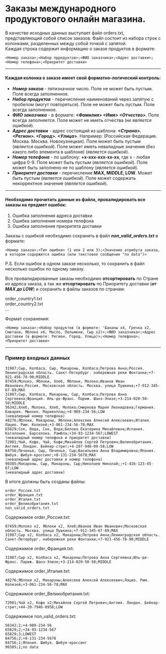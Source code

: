 # Заказы международного продуктового онлайн магазина.

В качестве исходных данных выступает файл orders.txt, представляющий собой список заказов. Файл состоит из набора строк с колонками, разделенных между собой точкой с запятой. \
Каждая строка содержит информацию о заказе продуктов в формате:

    <Номер заказа>;<Набор прродуктов>;<ФИО заказчика>;<Адрес доставки>;<Номер телефона>;<Приоритет доставки>
---
#### Каждая колонка о заказе имеет свой форматно-логический контроль:
- ___Номер заказа___ - пятизначное число. Поле не может быть пустым. Поле всегда заполненное.
- ___Набор продуктов___ - перечисление наименований через запятую с пробелом (могут повторяться). Поле не может быть пустым. Поле всегда заполненное.
- ___ФИО заказчика___ - в формате: **_<Фамилия> <Имя> <Отчество>_**. Поле всегда заполняется. Поле может не иметь отчества (_не является ошибкой_).
- ___Адрес доставки___ - адрес состоящий из шаблона: ___<Страна>. <Регион>. <Город>. <Улица>___. Например: (Российская Федерация. Москва. Москва. Новокузнецкая). Поле может быть пустым (_является ошибкой_). Поле может иметь невалидные значения (без какого либо элемента в шаблоне) (_является ошибкой_).
- ___Номер телефона___ - по шаблону: **+x-xxx-xxx-xx-xx**, где x - любая цифра 0-9. Поле может быть пустым (_является ошибкой_). Поле может быть заполнено не по шаблону (_является ошибкой_).
- ___Приоритет доставки___ - перечисление **MAX, MIDDLE, LOW**. Может быть пустым (_является ошибкой_). Поле может содержать некорректное значение (_является ошибкой_).

---
   
#### Необходимо прочитать данные из файла, провалидировать все заказы на предмет ошибок:
1. Ошибка заполнения адреса доставки
2. Ошибка заполнения номера телефона
3. Ошибка заполнения приоритета доставки

Заказы с ошибкой необходимо сохранить в файл **_non_valid_orders.txt_** в формате:

    <Номер заказа>;<Тип ошибки> (1 или 2 или 3);<Значение атрибута заказа, в котором содержится ошибка (или текстовое сообщение "no data")>
P.S. Если ошибок в одном заказе несколько, то сохранить в файл несколько ошибок по одному заказу.

Все провалидированные заказы необходимо **отсортировать** по Стране из адреса заказа, а так же **отсортировать** по Приоритету доставки (**_от MAX до LOW_**) и сохранить в файлы заказов по странам:

order_country1.txt\
order_country2.txt\
...

Формат сохранения:

    <Номер заказа>;<Набор продуктов (в формате: 'Бананы x4, Гречка x2, Сметана, Яблоко x6, Масло, Пельмени, Сыр x2)>;<ФИО заказчика>;<Адрес доставки (в формате: Регион. Город. Улица)>;<Номер телефона>;<Приоритет доставки>

---
    
### Пример входных данных

    31987;Сыр, Колбаса, Сыр, Макароны, Колбаса;Петрова Анна;Россия. Ленинградская область. Санкт-Петербург. набережная реки Фонтанки;+7-921-456-78-90;MIDDLE
    87459;Молоко, Яблоки, Хлеб, Яблоки, Молоко;Иванов Иван Иванович;Россия. Московская область. Москва. улица Пушкина;+7-912-345-67-89;MAX
    31987;Сыр, Колбаса, Макароны, Сыр, Колбаса;Петрова Анна Сергеевна;Франция. Иль-де-Франс. Париж. Шанз-Элизе;+3-214-020-50-50;MIDDLE
    56342;Хлеб, Молоко, Хлеб, Молоко;Смирнова Мария Леонидовна;Германия. Бавария. Мюнхен. Мариенплац;+4-989-234-56;LOW                                              (невалидный номер телефона)
    48276;Яблоки, Макароны, Яблоки;Алексеев Алексей Алексеевич;Италия. Лацио. Рим. Колизей;+3-061-234-56-78;MAX
    65829;Сок, Вода, Сок, Вода;Белова Екатерина Михайловна;Испания. Каталония. Барселона. Рамбла;+34-93-1234-567;LOWEST                                             (невалидный номер телефона и приоритет доставки)
    72901;Чай, Кофе, Чай, Кофе;Михайлов Сергей Петрович;Великобритания. Англия. Лондон. Бейкер-стрит;+4-207-946-09-58;LOW
    84756;Печенье, Сыр, Печенье, Сыр;Васильева Анна Владимировна;Япония. Шибуя. Шибуя-кроссинг;+8-131-234-5678;MAX                                                  (невалидный адрес доставки и номер телефона)
    90385;Макароны, Сыр, Макароны, Сыр;Николаев Николай;;+1-416-123-45-67;LOW                                                                                       (невалидный адрес доставки)

В итоге должны быть созданы файлы:

    order_Россия.txt
    order_Франция.txt
    order_Италия.txt
    order_Великобритания.txt
    non_valid_orders.txt

Содержимое order_Россия.txt:

    87459;Молоко x2, Яблоки x2, Хлеб;Иванов Иван Иванович;Московская область. Москва. улица Пушкина;+7-912-345-67-89;MAX
    31987;Сыр x2, Колбаса x2, Макароны;Петрова Анна;Ленинградская область. Санкт-Петербург. набережная реки Фонтанки;+7-921-456-78-90;MIDDLE

Содержимое order_Франция.txt:

    31987;Сыр x2, Колбаса x2, Макароны;Петрова Анна Сергеевна;Иль-де-Франс. Париж. Шанз-Элизе;+3-214-020-50-50;MIDDLE

Содержимое order_Италия.txt:

    48276;Яблоки x2, Макароны;Алексеев Алексей Алексеевич;Лацио. Рим. Колизей;+3-061-234-56-78;MAX

Содержимое order_Великобритания.txt:

    72901;Чай x2, Кофе x2;Михайлов Сергей Петрович;Англия. Лондон. Бейкер-стрит;+44-20-7946-0958;LOW

Содержимое non_valid_orders.txt:

    56342;2;+4-989-234-56
    65829;2;+34-93-1234-567
    65829;3;LOWEST
    84756;2;+8-131-234-5678
    84756;1;Япония. Шибуя. Шибуя-кроссинг
    90385;1;no data







